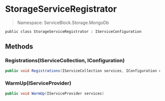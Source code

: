 StorageServiceRegistrator
======
> Namespace: ServiceBlock.Storage.MongoDb



```
public class StorageServiceRegistrator : IServiceConfiguration
```

## Methods

### Registrations(IServiceCollection, IConfiguration)



```csharp
public void Registrations(IServiceCollection services, IConfiguration config)
```





### WarmUp(IServiceProvider)



```csharp
public void WarmUp(IServiceProvider services)
```





